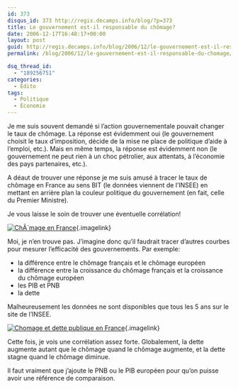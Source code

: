 ```yaml
---
id: 373
disqus_id: 373 http://regis.decamps.info/blog/?p=373
title: Le gouvernement est-il responsable du chômage?
date: 2006-12-17T16:48:17+00:00
layout: post
guid: http://regis.decamps.info/blog/2006/12/le-gouvernement-est-il-responsable-du-chomage/
permalink: /blog/2006/12/le-gouvernement-est-il-responsable-du-chomage/

dsq_thread_id:
  - "189256751"
categories:
  - Edito
tags:
  - Politique
  - Économie
---
```

Je me suis souvent demandé si l’action gouvernementale pouvait changer le taux de chômage. La réponse est évidemment oui (le gouvernement choisit le taux d’imposition, décide de la mise ne place de politique d’aide à l&#8217;emploi, etc.). Mais en même temps, la réponse est évidemment non (le gouvernement ne peut rien à un choc pétrolier, aux attentats, à l’économie des pays partenaires, etc.).

A déaut de trouver une réponse je me suis amusé à tracer le taux de chômage en France au sens BIT (le données viennent de l’INSEE) en mettant en arrière plan la couleur politique du gouvernement (en fait, celle du Premier Ministre).

Je vous laisse le soin de trouver une éventuelle corrélation!
  
[<img id="image374" src="/blog/wp-content/uploads/2006/12/capture14_comage.thumbnail.png" alt="ChÃ´mage en France" />](/blog/wp-content/uploads/2006/12/capture14_comage.png "ChÃ´mage en France"){.imagelink}

Moi, je n’en trouve pas. J’imagine donc qu’il faudrait tracer d’autres courbes pour mesurer l’efficacité des gouvernements. Par exemple:

  * la différence entre le chômage français et le chômage européen
  * la différence entre la croissance du chômage français et la croissance du chômage européen
  * les PIB et PNB
  * la dette


Malheureusement les données ne sont disponibles que tous les 5 ans sur le site de l’INSEE.

[<img id="image376" src="/blog/wp-content/uploads/2006/12/capture15_chomage+dette.thumbnail.png" alt="Chomage et dette publique en France" />](/blog/wp-content/uploads/2006/12/capture15_chomage+dette.png "Chomage et dette publique en France"){.imagelink}

Cette fois, je vois une corrélation assez forte. Globalement, la dette augmente autant que le chômage quand le chômage augmente, et la dette stagne quand le chômage diminue.

Il faut vraiment que j’ajoute le PNB ou le PIB européen pour qu’on puisse avoir une référence de comparaison.
